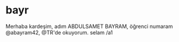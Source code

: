 # bayr
Merhaba kardeşim, adım ABDULSAMET BAYRAM, öğrenci numaram @abayram42, @TR'de okuyorum. selam
/a1
